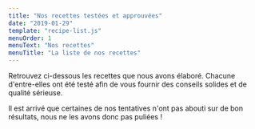```yaml
---
title: "Nos recettes testées et approuvées"
date: "2019-01-29"
template: "recipe-list.js"
menuOrder: 1
menuText: "Nos recettes"
menuTitle: "La liste de nos recettes"
---
```


Retrouvez ci-dessous les recettes que nous avons élaboré. Chacune d'entre-elles ont été
testé afin de vous fournir des conseils solides et de qualité sérieuse.

Il est arrivé que certaines de nos tentatives n'ont pas abouti sur de bon résultats, nous
ne les avons donc pas puliées !


